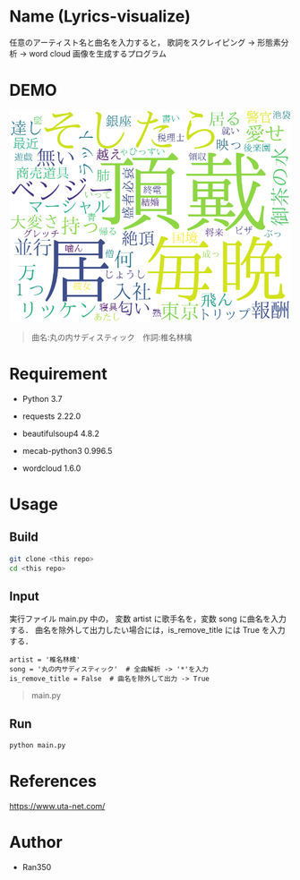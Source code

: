 # Name (Lyrics-visualize)

任意のアーティスト名と曲名を入力すると，
歌詞をスクレイピング -> 形態素分析 -> word cloud 画像を生成するプログラム

# DEMO

![demo_image](scr/image/丸の内サディスティック.png)

> 曲名:丸の内サディスティック　作詞:椎名林檎

# Requirement

- Python 3.7

- requests 2.22.0
- beautifulsoup4 4.8.2
- mecab-python3 0.996.5
- wordcloud 1.6.0

# Usage

## Build

```bash
git clone <this repo>
cd <this repo>
```

## Input

実行ファイル main.py 中の， 変数 artist に歌手名を，変数 song に曲名を入力する．
曲名を除外して出力したい場合には，is_remove_title には True を入力する．

```
artist = '椎名林檎'
song = '丸の内サディスティック'  # 全曲解析 -> '*'を入力
is_remove_title = False  # 曲名を除外して出力 -> True
```

> main.py

## Run

```bash
python main.py
```

# References

<https://www.uta-net.com/>

# Author

- Ran350
